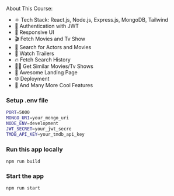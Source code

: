 About This Course:

-   ⚛️ Tech Stack: React.js, Node.js, Express.js, MongoDB, Tailwind
-   🔐 Authentication with JWT
-   📱 Responsive UI
-   🎬 Fetch Movies and Tv Show
-   🔎 Search for Actors and Movies
-   🎥 Watch Trailers
-   🔥 Fetch Search History
-   🐱‍👤 Get Similar Movies/Tv Shows
-   💙 Awesome Landing Page
-   🌐 Deployment
-   🚀 And Many More Cool Features

### Setup .env file

```bash
PORT=5000
MONGO_URI=your_mongo_uri
NODE_ENV=development
JWT_SECRET=your_jwt_secre
TMDB_API_KEY=your_tmdb_api_key
```

### Run this app locally

```shell
npm run build
```

### Start the app

```shell
npm run start
```
